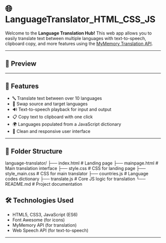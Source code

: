 # 🌐 LanguageTranslator_HTML_CSS_JS
Welcome to the **Language Translation Hub!** This web app allows you to easily translate text between multiple languages with text-to-speech, clipboard copy, and more features using the [MyMemory Translation API](https://mymemory.translated.net/).

---

## 📸 Preview


---

## 🚀 Features
- 🔤 Translate text between over 10 languages
- 🔁 Swap source and target languages
- 🔊 Text-to-speech playback for input and output
- 📋 Copy text to clipboard with one click
- 🌍 Languages populated from a JavaScript dictionary
- 🎨 Clean and responsive user interface

---

## 📂 Folder Structure
language-translator/
├── index.html # Landing page
├── mainpage.html # Main translation interface
├── style.css # CSS for landing page
├── style_main.css # CSS for main translator
├── countries.js # Language codes dictionary
├── translate.js # Core JS logic for translation
└── README.md # Project documentation

## 🛠️ Technologies Used
- HTML5, CSS3, JavaScript (ES6)
- Font Awesome (for icons)
- MyMemory API (for translation)
- Web Speech API (for text-to-speech)

---
